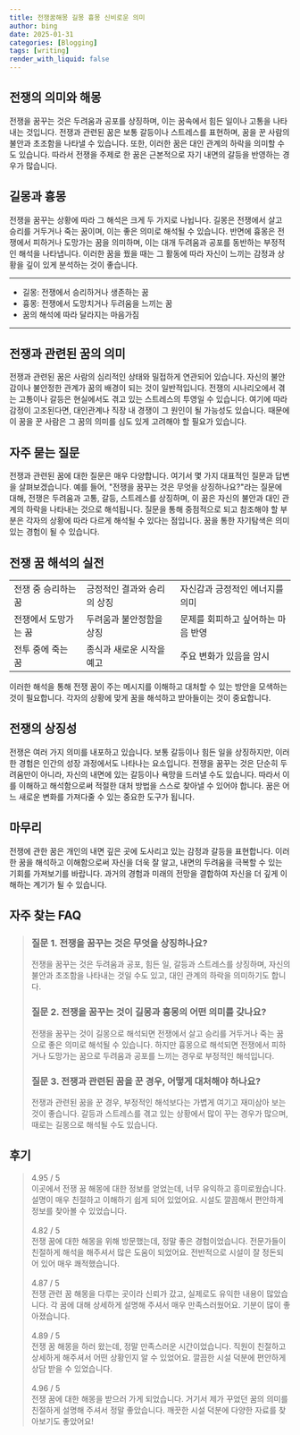 ```yaml
---
title: 전쟁꿈해몽 길몽 흉몽 신비로운 의미
author: bing
date: 2025-01-31
categories: [Blogging]
tags: [writing]
render_with_liquid: false
---
```



<h2 id='전쟁의 의미와 해몽'>전쟁의 의미와 해몽</h2>

<p>전쟁을 꿈꾸는 것은 두려움과 공포를 상징하며, 이는 꿈속에서 힘든 일이나 고통을 나타내는 것입니다. 전쟁과 관련된 꿈은 보통 갈등이나 스트레스를 표현하며, 꿈을 꾼 사람의 불안과 초조함을 나타낼 수 있습니다. 또한, 이러한 꿈은 대인 관계의 하락을 의미할 수도 있습니다. 따라서 전쟁을 주제로 한 꿈은 근본적으로 자기 내면의 갈등을 반영하는 경우가 많습니다.</p>

<h2 id='길몽과 흉몽'>길몽과 흉몽</h2>

<p>전쟁을 꿈꾸는 상황에 따라 그 해석은 크게 두 가지로 나뉩니다. 길몽은 전쟁에서 살고 승리를 거두거나 죽는 꿈이며, 이는 좋은 의미로 해석될 수 있습니다. 반면에 흉몽은 전쟁에서 피하거나 도망가는 꿈을 의미하며, 이는 대개 두려움과 공포를 동반하는 부정적인 해석을 나타냅니다. 이러한 꿈을 꿨을 때는 그 활동에 따라 자신이 느끼는 감정과 상황을 깊이 있게 분석하는 것이 좋습니다.</p>

<hr />

<ul>
    <li>길몽: 전쟁에서 승리하거나 생존하는 꿈</li>
    <li>흉몽: 전쟁에서 도망치거나 두려움을 느끼는 꿈</li>
    <li>꿈의 해석에 따라 달라지는 마음가짐</li>
</ul>

<hr />

<h2 id='전쟁과 관련된 꿈의 의미'>전쟁과 관련된 꿈의 의미</h2>

<p>전쟁과 관련된 꿈은 사람의 심리적인 상태와 밀접하게 연관되어 있습니다. 자신의 불안감이나 불안정한 관계가 꿈의 배경이 되는 것이 일반적입니다. 전쟁의 시나리오에서 겪는 고통이나 갈등은 현실에서도 겪고 있는 스트레스의 투영일 수 있습니다. 여기에 따라 감정이 고조된다면, 대인관계나 직장 내 경쟁이 그 원인이 될 가능성도 있습니다. 때문에 이 꿈을 꾼 사람은 그 꿈의 의미를 심도 있게 고려해야 할 필요가 있습니다.</p>

<h2 id='자주 묻는 질문'>자주 묻는 질문</h2>

<p>전쟁과 관련된 꿈에 대한 질문은 매우 다양합니다. 여기서 몇 가지 대표적인 질문과 답변을 살펴보겠습니다. 예를 들어, "전쟁을 꿈꾸는 것은 무엇을 상징하나요?"라는 질문에 대해, 전쟁은 두려움과 고통, 갈등, 스트레스를 상징하며, 이 꿈은 자신의 불안과 대인 관계의 하락을 나타내는 것으로 해석됩니다. 질문을 통해 중점적으로 되고 참조해야 할 부분은 각자의 상황에 따라 다르게 해석될 수 있다는 점입니다. 꿈을 통한 자기탐색은 의미 있는 경험이 될 수 있습니다.</p>

<h2 id='전쟁 꿈 해석의 실전'>전쟁 꿈 해석의 실전</h2>

<table>
    <tr>
        <td>전쟁 중 승리하는 꿈</td>
        <td>긍정적인 결과와 승리의 상징</td>
        <td>자신감과 긍정적인 에너지를 의미</td>
    </tr>
    <tr>
        <td>전쟁에서 도망가는 꿈</td>
        <td>두려움과 불안정함을 상징</td>
        <td>문제를 회피하고 싶어하는 마음 반영</td>
    </tr>
    <tr>
        <td>전투 중에 죽는 꿈</td>
        <td>종식과 새로운 시작을 예고</td>
        <td>주요 변화가 있음을 암시</td>
    </tr>
</table>

<p>이러한 해석을 통해 전쟁 꿈이 주는 메시지를 이해하고 대처할 수 있는 방안을 모색하는 것이 필요합니다. 각자의 상황에 맞게 꿈을 해석하고 받아들이는 것이 중요합니다.</p>

<h2 id='전쟁의 상징성'>전쟁의 상징성</h2>

<p>전쟁은 여러 가지 의미를 내포하고 있습니다. 보통 갈등이나 힘든 일을 상징하지만, 이러한 경험은 인간의 성장 과정에서도 나타나는 요소입니다. 전쟁을 꿈꾸는 것은 단순히 두려움만이 아니라, 자신의 내면에 있는 갈등이나 욕망을 드러낼 수도 있습니다. 따라서 이를 이해하고 해석함으로써 적절한 대처 방법을 스스로 찾아낼 수 있어야 합니다. 꿈은 어느 새로운 변화를 가져다줄 수 있는 중요한 도구가 됩니다.</p>

<h2 id='마무리'>마무리</h2>

<p>전쟁에 관한 꿈은 개인의 내면 깊은 곳에 도사리고 있는 감정과 갈등을 표현합니다. 이러한 꿈을 해석하고 이해함으로써 자신을 더욱 잘 알고, 내면의 두려움을 극복할 수 있는 기회를 가져보기를 바랍니다. 과거의 경험과 미래의 전망을 결합하여 자신을 더 깊게 이해하는 계기가 될 수 있습니다.</p>


<h2 id='자주_찾는_FAQ'>자주 찾는 FAQ</h2>
<div itemscope="" itemtype="https://schema.org/FAQPage"> 
<blockquote> 
<div itemscope="" itemprop="mainEntity" itemtype="https://schema.org/Question"> 
<h3 itemprop="name">질문 1. 전쟁을 꿈꾸는 것은 무엇을 상징하나요? </h3> 
<div itemscope="" itemprop="acceptedAnswer" itemtype="https://schema.org/Answer"> 
<span itemprop="text"> 
<p>전쟁을 꿈꾸는 것은 두려움과 공포, 힘든 일, 갈등과 스트레스를 상징하며, 자신의 불안과 초조함을 나타내는 것일 수도 있고, 대인 관계의 하락을 의미하기도 합니다.</p> 
</span> 
</div> 
</div> 

<div itemscope="" itemprop="mainEntity" itemtype="https://schema.org/Question"> 
<h3 itemprop="name">질문 2. 전쟁을 꿈꾸는 것이 길몽과 흉몽의 어떤 의미를 갖나요? </h3> 
<div itemscope="" itemprop="acceptedAnswer" itemtype="https://schema.org/Answer"> 
<span itemprop="text"> 
<p>전쟁을 꿈꾸는 것이 길몽으로 해석되면 전쟁에서 살고 승리를 거두거나 죽는 꿈으로 좋은 의미로 해석될 수 있습니다. 하지만 흉몽으로 해석되면 전쟁에서 피하거나 도망가는 꿈으로 두려움과 공포를 느끼는 경우로 부정적인 해석입니다.</p> 
</span> 
</div> 
</div> 

<div itemscope="" itemprop="mainEntity" itemtype="https://schema.org/Question"> 
<h3 itemprop="name">질문 3. 전쟁과 관련된 꿈을 꾼 경우, 어떻게 대처해야 하나요? </h3> 
<div itemscope="" itemprop="acceptedAnswer" itemtype="https://schema.org/Answer"> 
<span itemprop="text"> 
<p>전쟁과 관련된 꿈을 꾼 경우, 부정적인 해석보다는 가볍게 여기고 재미삼아 보는 것이 좋습니다. 갈등과 스트레스를 겪고 있는 상황에서 많이 꾸는 경우가 많으며, 때로는 길몽으로 해석될 수도 있습니다.</p> 
</span> 
</div> 
</div> 
</blockquote> 
</div>
<h2 id='후기'>후기</h2>
<div itemscope itemtype="https://schema.org/Product">
  <blockquote>
  <div itemprop="review" itemscope itemtype="https://schema.org/Review">
      <div itemprop="reviewRating" itemscope itemtype="https://schema.org/Rating"> <span itemprop="ratingValue">4.95</span> / <span itemprop="bestRating">5</span> </div>
      <span itemprop="reviewBody">이곳에서 전쟁 꿈 해몽에 대한 정보를 얻었는데, 너무 유익하고 흥미로웠습니다. 설명이 매우 친절하고 이해하기 쉽게 되어 있었어요. 시설도 깔끔해서 편안하게 정보를 찾아볼 수 있었습니다.</span>
  </div>
  <br>
  <div itemprop="review" itemscope itemtype="https://schema.org/Review">
      <div itemprop="reviewRating" itemscope itemtype="https://schema.org/Rating"> <span itemprop="ratingValue">4.82</span> / <span itemprop="bestRating">5</span> </div>
      <span itemprop="reviewBody">전쟁 꿈에 대한 해몽을 위해 방문했는데, 정말 좋은 경험이었습니다. 전문가들이 친절하게 해석을 해주셔서 많은 도움이 되었어요. 전반적으로 시설이 잘 정돈되어 있어 매우 쾌적했습니다.</span>
  </div>
  <br>
  <div itemprop="review" itemscope itemtype="https://schema.org/Review">
      <div itemprop="reviewRating" itemscope itemtype="https://schema.org/Rating"> <span itemprop="ratingValue">4.87</span> / <span itemprop="bestRating">5</span> </div>
      <span itemprop="reviewBody">전쟁 관련 꿈 해몽을 다루는 곳이라 신뢰가 갔고, 실제로도 유익한 내용이 많았습니다. 각 꿈에 대해 상세하게 설명해 주셔서 매우 만족스러웠어요. 기분이 많이 좋아졌습니다.</span>
  </div>
  <br>
  <div itemprop="review" itemscope itemtype="https://schema.org/Review">
      <div itemprop="reviewRating" itemscope itemtype="Rating"> <span itemprop="ratingValue">4.89</span> / <span itemprop="bestRating">5</span> </div>
      <span itemprop="reviewBody">전쟁 꿈 해몽을 하러 왔는데, 정말 만족스러운 시간이었습니다. 직원이 친절하고 상세하게 해주셔서 어떤 상황인지 알 수 있었어요. 깔끔한 시설 덕분에 편안하게 상담 받을 수 있었습니다.</span>
  </div>
  <br>
  <div itemprop="review" itemscope itemtype="https://schema.org/Review">
      <div itemprop="reviewRating" itemscope itemtype="Rating"> <span itemprop="ratingValue">4.96</span> / <span itemprop="bestRating">5</span> </div>
      <span itemprop="reviewBody">전쟁 꿈에 대한 해몽을 받으러 가게 되었습니다. 거기서 제가 꾸었던 꿈의 의미를 친절하게 설명해 주셔서 정말 좋았습니다. 깨끗한 시설 덕분에 다양한 자료를 찾아보기도 좋았어요!</span>
  </div>
  </blockquote>
</div>
